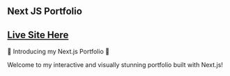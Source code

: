 ## Next JS Portfolio

## [Live Site Here](https://nosarumen-imuentinyan-next-js-portfolio.vercel.app/)


🚀 Introducing my Next.js Portfolio 🌟

Welcome to my interactive and visually stunning portfolio built with Next.js!


<br>